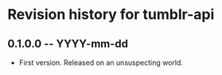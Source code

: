 # Revision history for tumblr-api

## 0.1.0.0 -- YYYY-mm-dd

* First version. Released on an unsuspecting world.
